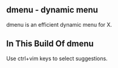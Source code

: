dmenu - dynamic menu
---
dmenu is an efficient dynamic menu for X.


In This Build Of dmenu
---

Use ctrl+vim keys to select suggestions.


